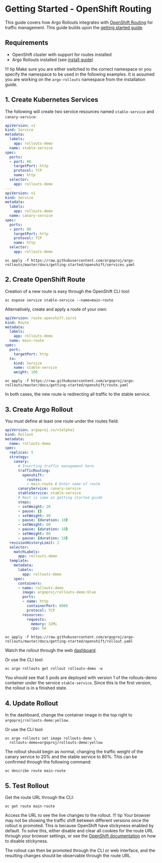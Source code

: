 # Getting Started - OpenShift Routing

This guide covers how Argo Rollouts integrates with [OpenShift Routing](https://docs.openshift.com/container-platform/4.11/networking/routes/route-configuration.html) for traffic management. This guide builds upon the [getting started guide](../../getting-started.md).

## Requirements
- OpenShift cluster with support for routes installed
- Argo Rollouts installed (see [install guide](../../installation.md))

!!! tip
    Make sure you are either switched to the correct namespace or you specify the namespace to be used in the following examples. It is assumed you are working on the `argo-rollouts` namespace from the installation guide.

## 1. Create Kubernetes Services

The following will create two service resources named `stable-service` and `canary-service`:

```yaml
apiVersion: v1
kind: Service
metadata:
  labels:
    app: rollouts-demo
  name: stable-service
spec:
  ports:
  - port: 80
    targetPort: http
    protocol: TCP
    name: http
  selector:
    app: rollouts-demo
---
apiVersion: v1
kind: Service
metadata:
  labels:
    app: rollouts-demo
  name: canary-service
spec:
  ports:
  - port: 80
    targetPort: http
    protocol: TCP
    name: http
  selector:
    app: rollouts-demo 
```
```shell
oc apply -f https://raw.githubusercontent.com/argoproj/argo-rollouts/master/docs/getting-started/openshift/services.yaml
```

## 2. Create OpenShift Route

Creation of a new route is easy through the OpenShift CLI tool:
```shell
oc expose service stable-service --name=main-route
```

Alternatively, create and apply a route of your own:
```yaml
apiVersion: route.openshift.io/v1
kind: Route
metadata:
  labels:
    app: rollouts-demo
  name: main-route
spec:
  port:
    targetPort: http
  to:
    kind: Service
    name: stable-service
    weight: 100
```
```shell
oc apply -f https://raw.githubusercontent.com/argoproj/argo-rollouts/master/docs/getting-started/openshift/route.yaml
```

In both cases, the new route is redirecting all traffic to the stable service.
 
## 3. Create Argo Rollout

You must define at least one route under the routes field:

```yaml
apiVersion: argoproj.io/v1alpha1
kind: Rollout
metadata:
  name: rollouts-demo
spec:
  replicas: 5
  strategy:
    canary:
      # Inserting traffic management here
      trafficRouting:
        openshift:
          routes:
          - main-route # Enter name of route
      canaryService: canary-service
      stableService: stable-service
      # Rest is same as getting started guide
      steps:
      - setWeight: 20
      - pause: {}
      - setWeight: 40
      - pause: {duration: 10}
      - setWeight: 60
      - pause: {duration: 10}
      - setWeight: 80
      - pause: {duration: 10}
  revisionHistoryLimit: 2
  selector:
    matchLabels:
      app: rollouts-demo
  template:
    metadata:
      labels:
        app: rollouts-demo
    spec:
      containers:
      - name: rollouts-demo
        image: argoproj/rollouts-demo:blue
        ports:
        - name: http
          containerPort: 8080
          protocol: TCP
        resources:
          requests:
            memory: 32Mi
            cpu: 5m
```
```shell
oc apply -f https://raw.githubusercontent.com/argoproj/argo-rollouts/master/docs/getting-started/openshift/rollout.yaml
```
Watch the rollout through the web [dashboard](../../dashboard.md).

Or use the CLI tool:
```shell
oc argo rollouts get rollout rollouts-demo -w
```

You should see that 5 pods are deployed with version 1 of the rollouts-demo container under the service `stable-service`. Since this is the first version, the rollout is in a finished state.

## 4. Update Rollout

In the dashboard, change the container image in the top right to `argoproj/rollouts-demo:yellow`.

Or use the CLI tool:
```shell
oc argo rollouts set image rollouts-demo \
  rollouts-demo=argoproj/rollouts-demo:yellow
```

The rollout should begin as normal, changing the traffic weight of the canary service to 20% and the stable service to 80%. This can be confirmed through the following command:

```shell
oc describe route main-route
```

## 5. Test Rollout

Get the route URL through the CLI:
```shell
oc get route main-route
```
Access the URL to see the live changes to the rollout.
!!! tip
    Your browser may not be showing the traffic shift between different versions once the rollout is promoted. This is because OpenShift have stickyness enabled by default. To solve this, either disable and clear all cookies for the route URL through your browser settings, or see the [OpenShift documentation](https://docs.openshift.com/container-platform/4.11/networking/routes/route-configuration.html#nw-using-cookies-keep-route-statefulness_route-configuration) on how to disable stickyness.

The rollout can then be promoted through the CLI or web interface, and the resulting changes should be observable through the route URL.